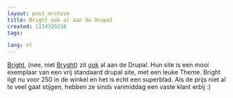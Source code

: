 ```yaml
---
layout: post_archive
title: Bright ook al aan de Drupal
created: 1134329218
tags:

lang: nl
---
```

[Bright](http://bright.nl), (nee, niet [Bryght](http://bryght.com)) zit [ook](/zattevrienden_op_drupal) al aan de Drupal. Hun site is een mooi exemplaar van een vrij standaard drupal site, met een leuke Theme. Bright ligt nu voor 250 in de winkel en het is echt een superblad. Als de prijs niet al te veel gaat stijgen, hebben ze sinds vanmiddag een vaste klant erbij :) 
